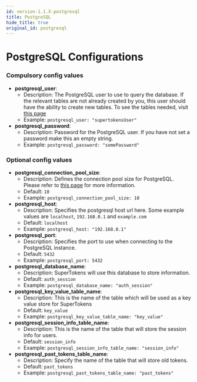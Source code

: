 ```yaml
---
id: version-1.1.X-postgresql
title: PostgreSQL
hide_title: true
original_id: postgresql
---
```


# PostgreSQL Configurations

### Compulsory config values
- **postgresql_user**: 
    - Description: The PostgreSQL user to use to query the database. If the relevant tables are not already created by you, this user should have the ability to create new tables. To see the tables needed, visit [this page](../../getting-started/database-setup/postgresql)
    - Example: ```postgresql_user: "supertokensUser"```
- **postgresql_password**: 
    - Description: Password for the PostgreSQL user. If you have not set a password make this an empty string.
    - Example: ```postgresql_password: "somePassword"```

### Optional config values
- **postgresql_connection_pool_size**: 
    - Description: Defines the connection pool size for PostgreSQL. Please refer to [this page](https://github.com/brettwooldridge/HikariCP/wiki/About-Pool-Sizing) for more information.
    - Default: ```10```
    - Example: ```postgresql_connection_pool_size: 10```
- **postgresql_host**: 
    - Description: Specifies the postgresql host url here. Some example values are ```localhost```, ```192.168.0.1``` and ```example.com```
    - Default: ```localhost```
    - Example: ```postgresql_host: "192.168.0.1"```
- **postgresql_port**:
    - Description: Specifies the port to use when connecting to the PostgreSQL instance.
    - Default: ```5432```
    - Example: ```postgresql_port: 5432```
- **postgresql_database_name**:
    - Description: SuperTokens will use this database to store information.
    - Default: ```auth_session```
    - Example: ```postgresql_database_name: "auth_session"```
- **postgresql_key_value_table_name**:
    - Description: This is the name of the table which will be used as a key value store for SuperTokens
    - Default: ```key_value```
    - Example: ```postgresql_key_value_table_name: "key_value"```
- **postgresql_session_info_table_name**:
    - Description: This is the name of the table that will store the session info for users.
    - Default: ```session_info```
    - Example: ```postgresql_session_info_table_name: "session_info"```
- **postgresql_past_tokens_table_name**:
    - Description: Specify the name of the table that will store old tokens.
    - Default: ```past_tokens```
    - Example: ```postgresql_past_tokens_table_name: "past_tokens"```